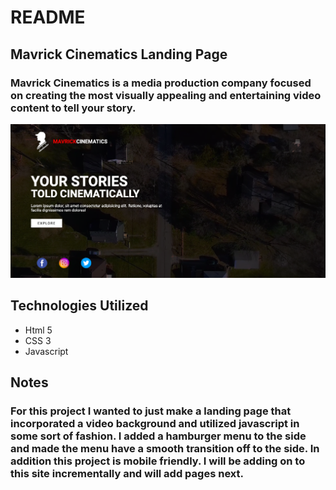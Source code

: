 # README

## Mavrick Cinematics Landing Page

### Mavrick Cinematics is a media production company focused on creating the most visually appealing and entertaining video content to tell your story.

![](images/readme_project_image.png)

## Technologies Utilized 
* Html 5 
* CSS 3
* Javascript

## Notes
### For this project I wanted to just make a landing page that incorporated a video background and utilized javascript in some sort of fashion. I added a hamburger menu to the side and made the menu have a smooth transition off to the side. In addition this project is mobile friendly. I will be adding on to this site incrementally and will add pages next. 
